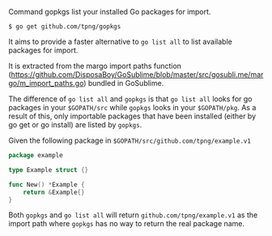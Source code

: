 Command gopkgs list your installed Go packages for import.

	$ go get github.com/tpng/gopkgs

It aims to provide a faster alternative to `go list all`
to list available packages for import.

It is extracted from the margo import paths function
(https://github.com/DisposaBoy/GoSublime/blob/master/src/gosubli.me/margo/m_import_paths.go)
bundled in GoSublime.

The difference of `go list all` and `gopkgs` is that `go list all` looks for go packages in your `$GOPATH/src` while `gopkgs` looks in your `$GOPATH/pkg`.
As a result of this, only importable packages that have been installed (either by go get or go install) are listed by `gopkgs`.

Given the following package in `$GOPATH/src/github.com/tpng/example.v1`

```Go
package example

type Example struct {}

func New() *Example {
    return &Example{}
}
```

Both `gopkgs` and `go list all` will return `github.com/tpng/example.v1` as the import path where `gopkgs` has no way to return the real package name.
